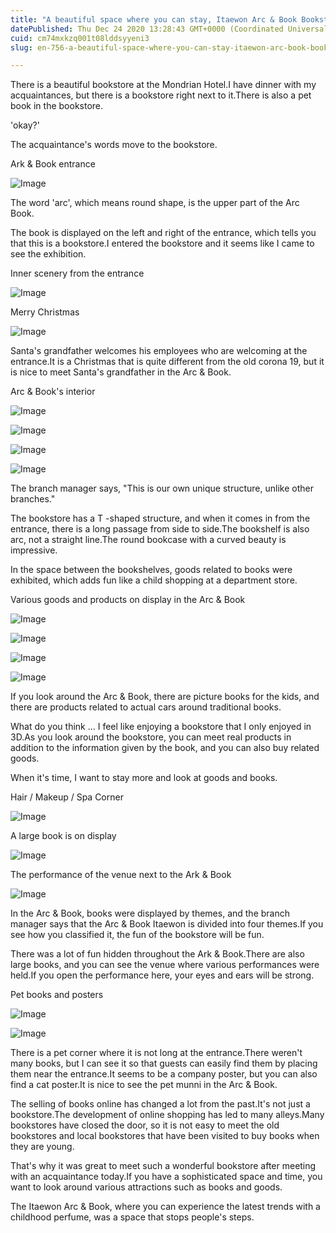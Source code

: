 ```yaml
---
title: "A beautiful space where you can stay, Itaewon Arc & Book Bookstore"
datePublished: Thu Dec 24 2020 13:28:43 GMT+0000 (Coordinated Universal Time)
cuid: cm74mxkzq001t08lddsyyeni3
slug: en-756-a-beautiful-space-where-you-can-stay-itaewon-arc-book-bookstore

---
```



There is a beautiful bookstore at the Mondrian Hotel.I have dinner with my acquaintances, but there is a bookstore right next to it.There is also a pet book in the bookstore.

'okay?'

The acquaintance's words move to the bookstore.

Ark & Book entrance

![Image](https://cdn.hashnode.com/res/hashnode/image/upload/v1739529425851/6ef0e19b-b231-41ec-bec7-98cd14d0279b.jpeg)

The word 'arc', which means round shape, is the upper part of the Arc Book.

The book is displayed on the left and right of the entrance, which tells you that this is a bookstore.I entered the bookstore and it seems like I came to see the exhibition.

Inner scenery from the entrance

![Image](https://cdn.hashnode.com/res/hashnode/image/upload/v1739529428364/d572c808-5370-46b7-ba9e-6a9504738f8a.jpeg)

Merry Christmas

![Image](https://cdn.hashnode.com/res/hashnode/image/upload/v1739529431329/995afb62-deaa-49ed-a7b4-0e480da02e18.jpeg)

Santa's grandfather welcomes his employees who are welcoming at the entrance.It is a Christmas that is quite different from the old corona 19, but it is nice to meet Santa's grandfather in the Arc & Book.

Arc & Book's interior

![Image](https://cdn.hashnode.com/res/hashnode/image/upload/v1739529434385/c400eb39-1e4f-4c60-ba91-265dc7f53280.jpeg)

![Image](https://cdn.hashnode.com/res/hashnode/image/upload/v1739529436930/f52ddf8a-7e17-45a8-b709-00e4c2260d50.jpeg)

![Image](https://cdn.hashnode.com/res/hashnode/image/upload/v1739529439851/7b5c3542-d139-47e7-800d-243874588f4d.jpeg)

![Image](https://cdn.hashnode.com/res/hashnode/image/upload/v1739529442508/8a3defff-ead6-487d-9a1f-569ff5e97269.jpeg)

The branch manager says, "This is our own unique structure, unlike other branches."

The bookstore has a T -shaped structure, and when it comes in from the entrance, there is a long passage from side to side.The bookshelf is also arc, not a straight line.The round bookcase with a curved beauty is impressive.

In the space between the bookshelves, goods related to books were exhibited, which adds fun like a child shopping at a department store.

Various goods and products on display in the Arc & Book

![Image](https://cdn.hashnode.com/res/hashnode/image/upload/v1739529445447/d6c860c9-51dd-4068-8352-e170e575777c.jpeg)

![Image](https://cdn.hashnode.com/res/hashnode/image/upload/v1739529448387/81f53818-7fea-47b7-814f-9612883d08ca.jpeg)

![Image](https://cdn.hashnode.com/res/hashnode/image/upload/v1739529451299/cb47a830-34d1-4586-9918-06f20fa098ee.jpeg)

![Image](https://cdn.hashnode.com/res/hashnode/image/upload/v1739529453828/aa3cd82e-1ce8-4eb1-a981-667e44c7f3ec.jpeg)

If you look around the Arc & Book, there are picture books for the kids, and there are products related to actual cars around traditional books.

What do you think ... I feel like enjoying a bookstore that I only enjoyed in 3D.As you look around the bookstore, you can meet real products in addition to the information given by the book, and you can also buy related goods.

When it's time, I want to stay more and look at goods and books.

Hair / Makeup / Spa Corner

![Image](https://cdn.hashnode.com/res/hashnode/image/upload/v1739529456741/e9c55547-3492-479d-bfef-7fc2d9d0be53.jpeg)

A large book is on display

![Image](https://cdn.hashnode.com/res/hashnode/image/upload/v1739529459075/042c57ec-dfb9-4f4c-8323-a997d021c4a6.jpeg)

The performance of the venue next to the Ark & Book

![Image](https://cdn.hashnode.com/res/hashnode/image/upload/v1739529461674/b5a1fafd-c578-46f6-8c18-be6a0cbdee08.jpeg)

In the Arc & Book, books were displayed by themes, and the branch manager says that the Arc & Book Itaewon is divided into four themes.If you see how you classified it, the fun of the bookstore will be fun.

There was a lot of fun hidden throughout the Ark & Book.There are also large books, and you can see the venue where various performances were held.If you open the performance here, your eyes and ears will be strong.

Pet books and posters

![Image](https://cdn.hashnode.com/res/hashnode/image/upload/v1739529464425/8192e97e-d52c-4ff0-be4e-effc8c1875e0.jpeg)

![Image](https://cdn.hashnode.com/res/hashnode/image/upload/v1739529466872/9c07dafd-744c-4d4e-b0a8-8e3d55da57b8.jpeg)

There is a pet corner where it is not long at the entrance.There weren't many books, but I can see it so that guests can easily find them by placing them near the entrance.It seems to be a company poster, but you can also find a cat poster.It is nice to see the pet munni in the Arc & Book.

The selling of books online has changed a lot from the past.It's not just a bookstore.The development of online shopping has led to many alleys.Many bookstores have closed the door, so it is not easy to meet the old bookstores and local bookstores that have been visited to buy books when they are young.

That's why it was great to meet such a wonderful bookstore after meeting with an acquaintance today.If you have a sophisticated space and time, you want to look around various attractions such as books and goods.

The Itaewon Arc & Book, where you can experience the latest trends with a childhood perfume, was a space that stops people's steps.